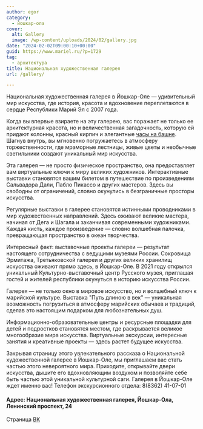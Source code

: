 ```yaml
---
author: egor
category:
  - йошкар-ола
cover:
  alt: Gallery
  image: /wp-content/uploads/2024/02/gallery.jpg
date: "2024-02-02T09:00:10+00:00"
guid: https://www.mariel.ru/?p=1729
tag:
  - архитектура
title: Национальная художественная галерея
url: /gallery/

---
```

Национальная художественная галерея в Йошкар-Оле — удивительный мир искусства, где история, красота и вдохновение переплетаются в сердце Республики Марий Эл с 2007 года.

Когда вы впервые взираете на эту галерею, вас поражает не только ее архитектурная красота, но и величественная загадочность, которую ей придают колонны, красный кирпич и элегантные [часы на башне](/chasy-s-oslom/). Шагнув внутрь, вы мгновенно погружаетесь в атмосферу торжественности, где мраморные лестницы, живые цветы и необычные светильники создают уникальный мир искусства.

Эта галерея — не просто физическое пространство, она предоставляет вам виртуальные ключи к миру великих художников. Интерактивные выставки становятся вашим билетом в путешествие по произведениям Сальвадора Дали, Пабло Пикассо и других мастеров. Здесь вы свободны от ограничений, словно окунулись в безграничные просторы искусства.

Регулярные выставки в галерее становятся истинными проводниками в мир художественных направлений. Здесь оживают великие мастера, начиная от Дега и Шагала и заканчивая современными художниками. Каждая кисть, каждое произведение — словно волшебная палочка, превращающая пространство в океан творчества.

Интересный факт: выставочные проекты галереи — результат настоящего сотрудничества с ведущими музеями России. Сокровища Эрмитажа, Третьяковской галереи и других великих хранилищ искусства оживают прямо здесь, в Йошкар-Оле. В 2021 году открылся уникальный Культурно-выставочный центр Русского музея, приглашая гостей и жителей республики окунуться в историю искусства России.

Галерея — не только окно в мировое искусство, но и волшебный ключ к марийской культуре. Выставка "Путь длиною в век" — уникальная возможность погрузиться в атмосферу марийских обычаев и традиций, сделав это настоящим подарком для любознательных душ.

Информационно-образовательные центры и ресурсные площадки для детей и подростков становятся местом, где раскрывается великое многообразие мира искусства. Виртуальные экскурсии, интересные занятия и креативные проекты — здесь растет будущее искусства.

Закрывая страницу этого увлекательного рассказа о Национальной художественной галерее в Йошкар-Оле, мы приглашаем вас стать частью этого невероятного мира. Приходите, открывайте двери искусства, дышите его вдохновляющим воздухом и позволяйте себе быть частью этой уникальной культурной саги. Галерея в Йошкар-Оле ждет именно вас! Телефон экскурсионного отдела: 8(8362) 41-07-01

#### Адрес: Национальная художественная галерея, Йошкар-Ола, Ленинский проспект, 24

Страница [ВК](https://vk.com/nhgallery)
